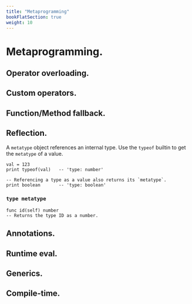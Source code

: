 ```yaml
---
title: "Metaprogramming"
bookFlatSection: true
weight: 10
---
```


# Metaprogramming.

## Operator overloading.

## Custom operators.

## Function/Method fallback.

## Reflection.
A `metatype` object references an internal type. Use the `typeof` builtin to get the `metatype` of a value.
```cy
val = 123
print typeof(val)   -- 'type: number'

-- Referencing a type as a value also returns its `metatype`.
print boolean       -- 'type: boolean'
```

### `type metatype`
```cy
func id(self) number
-- Returns the type ID as a number.
```

## Annotations.

## Runtime eval.

## Generics.

## Compile-time.